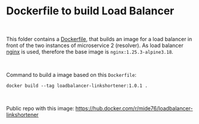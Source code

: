 # Dockerfile to build Load Balancer #

<br>

This folder contains a [Dockerfile](./Dockerfile), that builds an image for
a load balancer in front of the two instances of microservice 2 (resolver).
As load balancer [nginx](https://nginx.org/en/) is used, therefore the base image is
`nginx:1.25.3-alpine3.18`.

<br>

Command to build a image based on this `Dockerfile`:

```
docker build --tag loadbalancer-linkshortener:1.0.1 .
```

<br>

Public repo with this image: https://hub.docker.com/r/mide76/loadbalancer-linkshortener

<br>